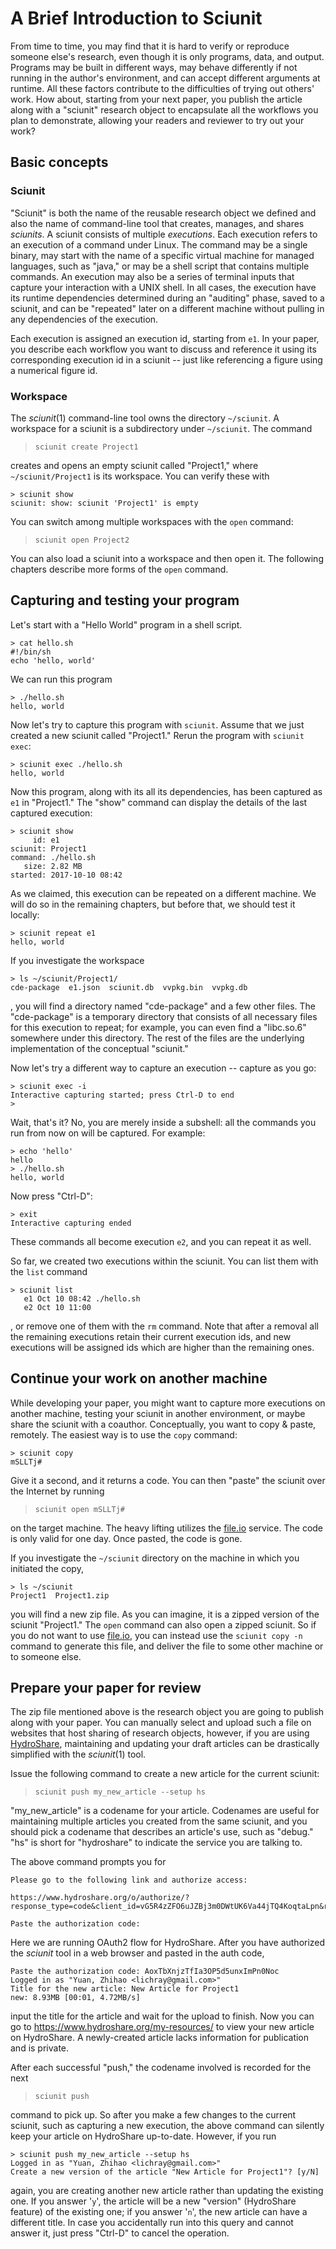 # A Brief Introduction to Sciunit

From time to time, you may find that it is hard to verify or reproduce someone
else's research, even though it is only programs, data, and output.
Programs may be built in different ways, may behave differently if not running
in the author's environment, and can accept different arguments at runtime.
All these factors contribute to the difficulties of trying out others' work.
How about, starting from your next paper, you publish the article along with a
"sciunit" research object to encapsulate all the workflows you plan to
demonstrate, allowing your readers and reviewer to try out your work?

## Basic concepts

### Sciunit

"Sciunit" is both the name of the reusable research object we defined and also
the name of command-line tool that creates, manages, and shares *sciunits*.  A
sciunit consists of multiple *executions*.  Each execution refers to an
execution of a command under Linux.  The command may be a single binary, may
start with the name of a specific virtual machine for managed languages, such
as "java," or may be a shell script that contains multiple commands. An
execution may also be a series of terminal inputs that capture your
interaction with a UNIX shell. In all cases, the execution have its runtime
dependencies determined during an "auditing" phase, saved to a sciunit, and
can be "repeated" later on a different machine without pulling in any
dependencies of the execution.

Each execution is assigned an execution id, starting from `e1`.  In your
paper, you describe each workflow you want to discuss and reference it using
its corresponding execution id in a sciunit -- just like referencing a figure
using a numerical figure id.

### Workspace

The *sciunit*(1) command-line tool owns the directory `~/sciunit`.  A
workspace for a sciunit is a subdirectory under `~/sciunit`.  The command

> `sciunit create Project1`

creates and opens an empty sciunit called "Project1," where
`~/sciunit/Project1` is its workspace.  You can verify these with

```shell
> sciunit show
sciunit: show: sciunit 'Project1' is empty
```

You can switch among multiple workspaces with the `open` command:

> `sciunit open Project2`

You can also load a sciunit into a workspace and then open it.  The following
chapters describe more forms of the `open` command.

## Capturing and testing your program

Let's start with a "Hello World" program in a shell script.

```shell
> cat hello.sh
#!/bin/sh
echo 'hello, world'
```

We can run this program

```shell
> ./hello.sh
hello, world
```

Now let's try to capture this program with `sciunit`.  Assume that we just
created a new sciunit called "Project1."  Rerun the program with `sciunit
exec`:

```shell
> sciunit exec ./hello.sh
hello, world
```

Now this program, along with its all its dependencies, has been captured as
`e1` in "Project1."  The "show" command can display the details of the last
captured execution:

```shell
> sciunit show
     id: e1
sciunit: Project1
command: ./hello.sh
   size: 2.82 MB
started: 2017-10-10 08:42
```

As we claimed, this execution can be repeated on a different machine.  We will
do so in the remaining chapters, but before that, we should test it locally:

```shell
> sciunit repeat e1
hello, world
```

If you investigate the workspace

```shell
> ls ~/sciunit/Project1/
cde-package  e1.json  sciunit.db  vvpkg.bin  vvpkg.db
```

, you will find a directory named "cde-package" and a few other files.  The
"cde-package" is a temporary directory that consists of all necessary files
for this execution to repeat; for example, you can even find a "libc.so.6"
somewhere under this directory.  The rest of the files are the underlying
implementation of the conceptual "sciunit."

Now let's try a different way to capture an execution -- capture as you go:

```shell
> sciunit exec -i
Interactive capturing started; press Ctrl-D to end
>
```

Wait, that's it?  No, you are merely inside a subshell: all the commands you
run from now on will be captured.  For example:

```shell
> echo 'hello'
hello
> ./hello.sh
hello, world
```

Now press "Ctrl-D":

```shell
> exit
Interactive capturing ended
```

These commands all become execution `e2`, and you can repeat it as well.

So far, we created two executions within the sciunit.  You can list them with
the `list` command

```shell
> sciunit list
   e1 Oct 10 08:42 ./hello.sh
   e2 Oct 10 11:00
```

, or remove one of them with the `rm` command.  Note that after a removal all
the remaining executions retain their current execution ids, and new
executions will be assigned ids which are higher than the remaining ones.

## Continue your work on another machine

While developing your paper, you might want to capture more executions on
another machine, testing your sciunit in another environment, or maybe share
the sciunit with a coauthor.  Conceptually, you want to copy & paste,
remotely.  The easiest way is to use the `copy` command:

```shell
> sciunit copy
mSLLTj#
```

Give it a second, and it returns a code.  You can then "paste" the sciunit
over the Internet by running

> `sciunit open mSLLTj#`

on the target machine.  The heavy lifting utilizes the
[file.io](https://file.io) service.  The code is only valid for one day.  Once
pasted, the code is gone.

If you investigate the `~/sciunit` directory on the machine in which you
initiated the copy,

```shell
> ls ~/sciunit
Project1  Project1.zip
```

you will find a new zip file.  As you can imagine, it is a zipped version of
the sciunit "Project1."  The `open` command can also open a zipped sciunit.
So if you do not want to use [file.io](https://file.io), you can instead use
the `sciunit copy -n` command to generate this file, and deliver the file to
some other machine or to someone else.

## Prepare your paper for review

The zip file mentioned above is the research object you are going to publish
along with your paper.  You can manually select and upload such a file on
websites that host sharing of research objects, however, if you are using
[HydroShare](https://www.hydroshare.org/), maintaining and updating your draft
articles can be drastically simplified with the *sciunit*(1) tool.

Issue the following command to create a new article for the current sciunit:

> `sciunit push my_new_article --setup hs`

"my\_new\_article" is a codename for your article.  Codenames are useful for
maintaining multiple articles you created from the same sciunit, and you
should pick a codename that describes an article's use, such as "debug."  "hs"
is short for "hydroshare" to indicate the service you are talking to.

The above command prompts you for

    Please go to the following link and authorize access:

    https://www.hydroshare.org/o/authorize/?response_type=code&client_id=vG5R4zZFO6uJZBj3m0DWtUK6Va44jTQ4KoqtaLpn&redirect_uri=https:%2F%2Fsciunit.run%2Fcb&state=RCeAb6zxbEuw6yHQPDpWu26iHQIcan

    Paste the authorization code:

Here we are running OAuth2 flow for HydroShare.  After you have authorized
the *sciunit* tool in a web browser and pasted in the auth code,

    Paste the authorization code: AoxTbXnjzTfIa3OP5d5unxImPn0Noc
    Logged in as "Yuan, Zhihao <lichray@gmail.com>"
    Title for the new article: New Article for Project1
    new: 8.93MB [00:01, 4.72MB/s]

input the title for the article and wait for the upload to finish.  Now you
can go to <https://www.hydroshare.org/my-resources/> to view your new article
on HydroShare.  A newly-created article lacks information for publication and
is private.

After each successful "push," the codename involved is recorded for the next

> `sciunit push`

command to pick up.  So after you make a few changes to the current sciunit,
such as capturing a new execution, the above command can silently keep your
article on HydroShare up-to-date.  However, if you run

```shell
> sciunit push my_new_article --setup hs
Logged in as "Yuan, Zhihao <lichray@gmail.com>"
Create a new version of the article "New Article for Project1"? [y/N]
```

again, you are creating another new article rather than updating the existing
one.  If you answer '`y`', the article will be a new "version" (HydroShare
feature) of the existing one; if you answer '`n`', the new article can have a
different title.  In case you accidentally run into this query and cannot
answer it, just press "Ctrl-D" to cancel the operation.
